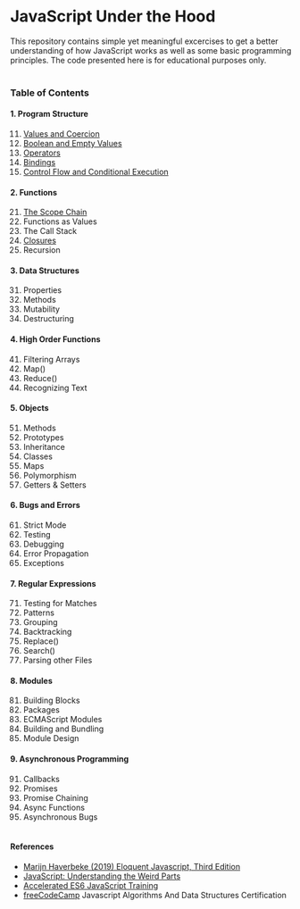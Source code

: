 # JavaScript Under the Hood

This repository contains simple yet meaningful excercises to get a better understanding of how JavaScript works as well as some
basic programming principles. The code presented here is for educational purposes only.
<br><br>

### Table of Contents

#### 1. Program Structure

11. [Values and Coercion](https://github.com/nicolasleivab/JavaScript-Under-the-Hood/blob/master/scripts/1.Program%20Structure/Values_and_Coercion.js)
2. [Boolean and Empty Values](https://github.com/nicolasleivab/JavaScript-Under-the-Hood/blob/master/scripts/1.Program%20Structure/Existence_and_Booleans.js)
3. [Operators](https://github.com/nicolasleivab/JavaScript-Under-the-Hood/blob/master/scripts/1.Program%20Structure/Operators.js)
4. [Bindings](https://github.com/nicolasleivab/JavaScript-Under-the-Hood/blob/master/scripts/1.Program%20Structure/Bindings.js)
5. [Control Flow and Conditional Execution](https://github.com/nicolasleivab/JavaScript-Under-the-Hood/blob/master/scripts/1.Program%20Structure/Control_Flow.js)
   
#### 2. Functions
   21. [The Scope Chain](https://github.com/nicolasleivab/JavaScript-Under-the-Hood/blob/master/scripts/2.Functions/The_Scope_Chain.js)
   2. Functions as Values
   3. The Call Stack
   4. [Closures](https://github.com/nicolasleivab/JavaScript-Under-the-Hood/blob/master/scripts/2.Functions/Closures.js)
   5. Recursion
#### 3. Data Structures
   31. Properties
   2. Methods
   3. Mutability
   4. Destructuring
#### 4. High Order Functions
   41. Filtering Arrays
   2. Map()
   3. Reduce()
   4. Recognizing Text
#### 5. Objects
   51. Methods
   2. Prototypes
   3. Inheritance
   4. Classes
   5. Maps
   6. Polymorphism
   7. Getters & Setters
#### 6. Bugs and Errors
   61. Strict Mode
   2. Testing
   3. Debugging
   4. Error Propagation
   5. Exceptions
#### 7. Regular Expressions
   71. Testing for Matches
   2. Patterns
   3. Grouping
   4. Backtracking
   5. Replace()
   6. Search()
   7. Parsing other Files
#### 8. Modules
   81. Building Blocks
   2. Packages
   3. ECMAScript Modules
   4. Building and Bundling
   5. Module Design
#### 9. Asynchronous Programming
   91. Callbacks
   2. Promises
   3. Promise Chaining
   4. Async Functions
   5. Asynchronous Bugs
<br><br>

#### References

- [Marijn Haverbeke (2019) Eloquent Javascript, Third Edition](https://eloquentjavascript.net/)
- [JavaScript: Understanding the Weird Parts](https://www.udemy.com/understand-javascript/)
- [Accelerated ES6 JavaScript Training](https://www.udemy.com/es6-bootcamp-next-generation-javascript/)
- [freeCodeCamp](https://www.freecodecamp.org/) Javascript Algorithms And Data Structures Certification

